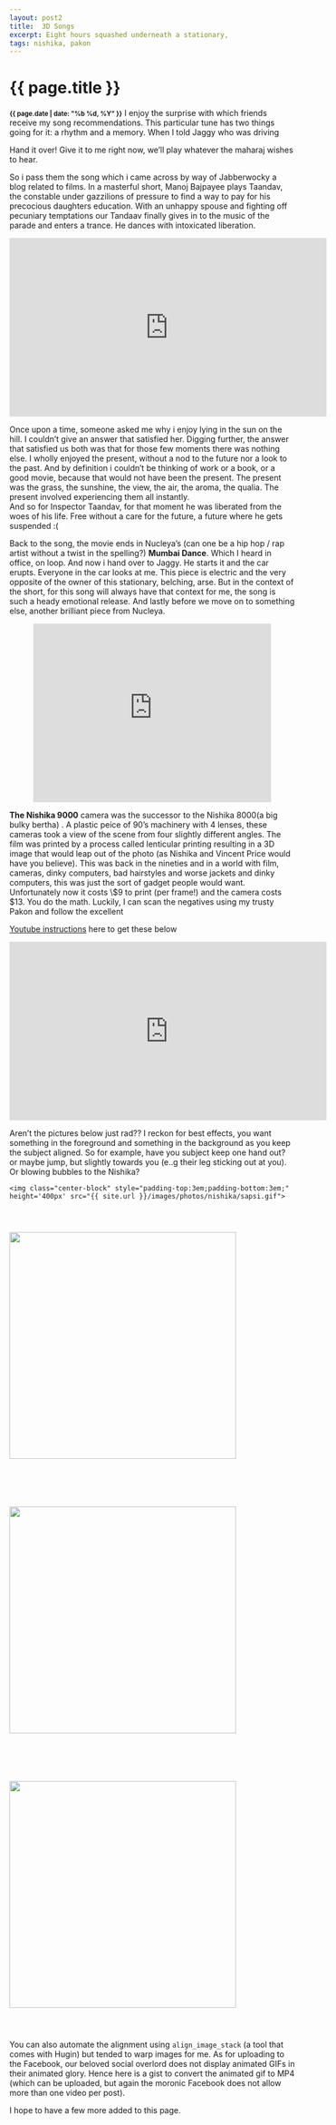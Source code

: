 ```yaml
---
layout: post2
title:  3D Songs
excerpt: Eight hours squashed underneath a stationary, 
tags: nishika, pakon
---
```



<div class="row">
<div class="col-xs-8 col-xs-offset-2">




<h1> {{ page.title }} </h1>
<p>
<b style='font-size:80%;'>{{ page.date | date: "%b %d, %Y" }}</b>
I enjoy the surprise with which friends receive my song recommendations.  This
particular tune has two things going for it: a rhythm and a memory. When I told
Jaggy who was driving
</p>
<p>
Hand it over! Give it to me right now, we’ll play whatever the maharaj wishes to hear.
</p>
<p>
So i pass them the song which i came across by way of Jabberwocky a blog related
to films. In a masterful short, Manoj Bajpayee plays Taandav, the constable
 under gazzilions of pressure to find a way to pay for his precocious
daughters education. With an unhappy spouse and fighting off pecuniary
temptations our Tandaav finally gives in to the
music of the parade and enters a trance. He dances with intoxicated liberation.
</p>

<div style="text-align:center;">
<iframe width="560" height="315" src="https://www.youtube.com/embed/RgO1HvdcZl8" frameborder="0" allowfullscreen></iframe>
</div>

<p>
Once upon a time, someone asked me why i enjoy lying in the sun on the
hill. I couldn’t give an answer that satisfied her. Digging further, the answer
that satisfied us both was that for those few moments there was nothing else. I
wholly enjoyed the present, without a nod to the future nor a look to the
past. And by definition i couldn’t be thinking of work or a book, or a good
movie, because that would not have been the present. The present was the grass,
the sunshine, the view, the air, the aroma, the qualia. The present involved experiencing them all instantly.
<br/>
And so for Inspector Taandav, for that moment he was liberated from the woes of his life. Free without a care for the future, a future where he gets suspended :(
</p>

<p>
Back to the song, the movie ends in Nucleya’s (can one be a hip hop / rap artist
without a twist in the spelling?) <b>Mumbai Dance</b>. Which I heard in office, on
loop. And now i hand over to Jaggy. He starts it and the car erupts. Everyone in the
car looks at me. This piece is electric and the very opposite of the owner of
this stationary, belching, arse. But in the context of the short, for this song
will always have that context for me, the song is such a heady emotional
release. And lastly before we move on to something else, another brilliant piece
from Nucleya.  </p>

<div style="text-align:center;">
<iframe width="420" height="315" src="https://www.youtube.com/embed/wlWsIH_bUKU" frameborder="0" allowfullscreen></iframe>
</div>

<p>
<b>The Nishika 9000</b> camera was the successor to the Nishika 8000(a big bulky
bertha) . A plastic peice of 90’s machinery with 4 lenses, these cameras took a view of the scene from four slightly different angles. The film was printed by a process called lenticular printing resulting in a 3D image that would leap out of the photo (as Nishika and Vincent Price would have you believe). This was back in the nineties and in a world with film, cameras, dinky computers, bad hairstyles and worse jackets and dinky computers, this was just the sort of gadget people would want.
<br/>
Unfortunately now it costs \$9 to print (per frame!) and the camera costs
$13. You do the math. Luckily, I can scan the negatives using my trusty Pakon and
follow the excellent

<a href="https://www.youtube.com/watch?v=7VUvQN_ytqY">Youtube instructions</a>  here to get these below 
</p>

<div style="text-align:center;">
<iframe width="560" height="315" src="https://www.youtube.com/embed/7VUvQN_ytqY" frameborder="0" allowfullscreen></iframe>
</div>



<p>
Aren’t the pictures below just rad?? I reckon for best effects, you want something in the foreground and something in the background as you keep the subject aligned. So for example, have you subject keep one hand out? or maybe jump, but slightly towards you (e..g their leg sticking out at you). Or blowing bubbles to the Nishika?
<br/>
</p>

    <img class="center-block" style="padding-top:3em;padding-bottom:3em;" height='400px' src="{{ site.url }}/images/photos/nishika/sapsi.gif">

<img  class="center-block" style="padding-top:3em;padding-bottom:3em;" height='400px'  src="{{ site.url }}/images/photos/nishika/chr1.gif">

<img  class="center-block" style="padding-top:3em;padding-bottom:3em;" height='400px'  src="{{ site.url }}/images/photos/nishika/she1.gif">

<img  class="center-block" style="padding-top:3em;padding-bottom:3em;" height='400px'  src="{{ site.url }}/images/photos/nishika/my1.gif">

<p>
You can also automate the alignment using <code>align_image_stack</code> (a tool that comes with Hugin) but tended to warp images for me.
As for uploading to the Facebook, our beloved social overlord does not display animated GIFs in their animated glory. Hence here is a gist to convert the animated gif to MP4 (which can be uploaded, but again the moronic Facebook does not allow more than one video per post).
</p>

<script src="https://gist.github.com/saptarshiguha/d015afff5884b472a122.js"></script>

<p>
I hope to have a few more added to this page.
</p>


</div>
</div>









<!-- Ends op most -->
